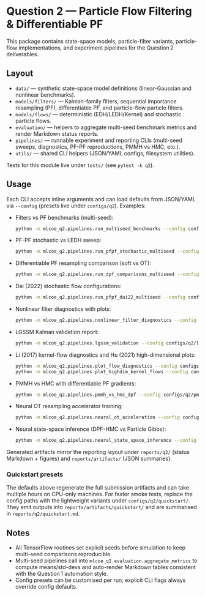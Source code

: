 # Question 2 — Particle Flow Filtering & Differentiable PF

This package contains state-space models, particle-filter variants, particle-flow implementations, and experiment pipelines for the Question 2 deliverables.

## Layout
- `data/` — synthetic state-space model definitions (linear-Gaussian and nonlinear benchmarks).
- `models/filters/` — Kalman-family filters, sequential importance resampling (PF), differentiable PF, and particle-flow particle filters.
- `models/flows/` — deterministic (EDH/LEDH/Kernel) and stochastic particle flows.
- `evaluation/` — helpers to aggregate multi-seed benchmark metrics and render Markdown status reports.
- `pipelines/` — runnable experiment and reporting CLIs (multi-seed sweeps, diagnostics, PF-PF reproductions, PMMH vs HMC, etc.).
- `utils/` — shared CLI helpers (JSON/YAML configs, filesystem utilities).

Tests for this module live under `tests/` (see `pytest -k q2`).

## Usage
Each CLI accepts inline arguments and can load defaults from JSON/YAML via `--config` (presets live under `configs/q2`). Examples:

- Filters vs PF benchmarks (multi-seed):
  ```bash
  python -m mlcoe_q2.pipelines.run_multiseed_benchmarks --config configs/q2/run_multiseed_benchmarks.json
  ```
- PF-PF stochastic vs LEDH sweep:
  ```bash
  python -m mlcoe_q2.pipelines.run_pfpf_stochastic_multiseed --config configs/q2/run_pfpf_stochastic_multiseed.json
  ```
- Differentiable PF resampling comparison (soft vs OT):
  ```bash
  python -m mlcoe_q2.pipelines.run_dpf_comparisons_multiseed --config configs/q2/run_dpf_comparisons_multiseed.json
  ```
- Dai (2022) stochastic flow configurations:
  ```bash
  python -m mlcoe_q2.pipelines.run_pfpf_dai22_multiseed --config configs/q2/run_pfpf_dai22_multiseed.json
  ```
- Nonlinear filter diagnostics with plots:
  ```bash
  python -m mlcoe_q2.pipelines.nonlinear_filter_diagnostics --config configs/q2/nonlinear_filter_diagnostics.json
  ```
- LGSSM Kalman validation report:
  ```bash
  python -m mlcoe_q2.pipelines.lgssm_validation --config configs/q2/lgssm_validation.json
  ```
- Li (2017) kernel-flow diagnostics and Hu (2021) high-dimensional plots:
  ```bash
  python -m mlcoe_q2.pipelines.plot_flow_diagnostics --config configs/q2/plot_flow_diagnostics.json
  python -m mlcoe_q2.pipelines.plot_highdim_kernel_flows --config configs/q2/plot_highdim_kernel_flows.json
  ```
- PMMH vs HMC with differentiable PF gradients:
  ```bash
  python -m mlcoe_q2.pipelines.pmmh_vs_hmc_dpf --config configs/q2/pmmh_vs_hmc_dpf.json
  ```
- Neural OT resampling accelerator training:
  ```bash
  python -m mlcoe_q2.pipelines.neural_ot_acceleration --config configs/q2/neural_ot_acceleration.json
  ```
- Neural state-space inference (DPF-HMC vs Particle Gibbs):
  ```bash
  python -m mlcoe_q2.pipelines.neural_state_space_inference --config configs/q2/neural_state_space_inference.json
  ```

Generated artifacts mirror the reporting layout under `reports/q2/` (status Markdown + figures) and `reports/artifacts/` (JSON summaries).

### Quickstart presets

The defaults above regenerate the full submission artifacts and can take multiple
hours on CPU-only machines. For faster smoke tests, replace the config paths with
the lightweight variants under `configs/q2/quickstart/`. They emit outputs into
`reports/artifacts/quickstart/` and are summarised in `reports/q2/quickstart.md`.

## Notes
- All TensorFlow routines set explicit seeds before simulation to keep multi-seed comparisons reproducible.
- Multi-seed pipelines call into `mlcoe_q2.evaluation.aggregate_metrics` to compute means/std-devs and auto-render Markdown tables consistent with the Question 1 automation style.
- Config presets can be customised per run; explicit CLI flags always override config defaults.
